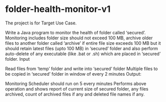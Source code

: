 # folder-health-monitor-v1
The project is for Target Use Case.

Write a Java program to monitor the health of folder called ‘secured’. Monitoring includes folder size should not exceed 100 MB, archive older files to another folder called ‘archive’ if entire file size exceeds 100 MB but it should retain latest files (upto 100 MB) in ‘secured’ folder and also perform auto-delete of any executable (like .bat or .sh) which are placed in ‘secured’ folder.
Input

Read files from ‘temp’ folder and write into ‘secured’ folder
Multiple files to be copied in ‘secured’ folder in window of every 2 minutes
Output:

Monitoring Scheduler should run on 5 every minutes
Performs above operation and shows report of current size of secured folder, any files archived, count of archived files if any and deleted file names if any.
